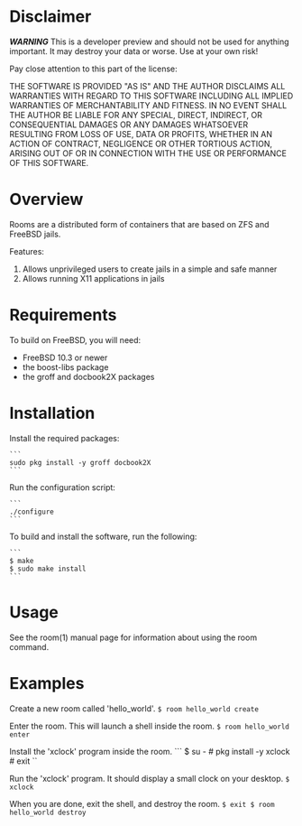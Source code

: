 # Disclaimer

**_WARNING_** This is a developer preview and should not be used for
anything important. It may destroy your data or worse. Use at your own risk!

Pay close attention to this part of the license:

  THE SOFTWARE IS PROVIDED "AS IS" AND THE AUTHOR DISCLAIMS ALL WARRANTIES
  WITH REGARD TO THIS SOFTWARE INCLUDING ALL IMPLIED WARRANTIES OF
  MERCHANTABILITY AND FITNESS. IN NO EVENT SHALL THE AUTHOR BE LIABLE FOR
  ANY SPECIAL, DIRECT, INDIRECT, OR CONSEQUENTIAL DAMAGES OR ANY DAMAGES
  WHATSOEVER RESULTING FROM LOSS OF USE, DATA OR PROFITS, WHETHER IN AN
  ACTION OF CONTRACT, NEGLIGENCE OR OTHER TORTIOUS ACTION, ARISING OUT OF
  OR IN CONNECTION WITH THE USE OR PERFORMANCE OF THIS SOFTWARE.


# Overview

Rooms are a distributed form of containers that are based on
ZFS and FreeBSD jails.

Features:
1. Allows unprivileged users to create jails in a simple and safe manner
2. Allows running X11 applications in jails

# Requirements

To build on FreeBSD, you will need:
 * FreeBSD 10.3 or newer
 * the boost-libs package
 * the groff and docbook2X packages

# Installation

Install the required packages:

	```
	sudo pkg install -y groff docbook2X
	```

Run the configuration script:

	```
	./configure
	```

To build and install the software, run the following:

	```
	$ make
	$ sudo make install
	```

# Usage

See the room(1) manual page for information about using the room command.

# Examples

Create a new room called 'hello_world'.
	```
	$ room hello_world create
	```

Enter the room. This will launch a shell inside the room.
	```
	$ room hello_world enter
	```

Install the 'xclock' program inside the room.
	```	
	$ su -
	# pkg install -y xclock
	# exit
	``

Run the 'xclock' program. It should display a small clock on your desktop.
	```
	$ xclock
	```

When you are done, exit the shell, and destroy the room.
	```
	$ exit
	$ room hello_world destroy
	```

